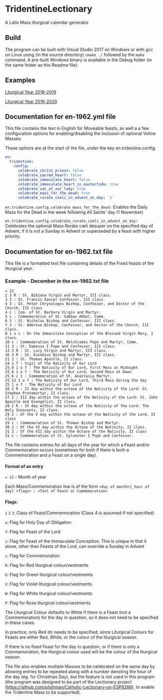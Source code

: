 # TridentineLectionary
A Latin Mass liturgical calendar generator

## Build
The program can be built with Visual Studio 2017 on Windows or with gcc on Linux using (in the source directory) ``` cmake ./ ``` followed by the ``` make ``` command. A pre-built Windows binary is available in the Debug folder (in the same folder as this Readme file).

## Examples
[Liturgical Year 2018-2019](Debug/2019.csv)

[Liturgical Year 2019-2020](Debug/2020.csv)

## Documentation for en-1962.yml file
This file contains the text in English for Moveable feasts, as well a a few configuration options for enabling/disabling the inclusion of optional Votive Masses.

These options are at the start of the file, under the key en.tridentine.config:

```yml
en:
  tridentine:
    config:
      celebrate_christ_priest: false
      celebrate_sacred_heart: false
      celebrate_immaculate_heart: false
      celebrate_immaculate_heart_in_eastertide: true
      celebrate_sat_of_our_lady: true
      celebrate_mass_for_the_dead: true
      celebrate_rorate_coeli_in_advent_on_day: '1'
```

``` en.tridentine.config.celebrate_mass_for_the_dead: ``` Enables the Daily Mass for the Dead in the week following All Saints' day (1 November)

``` en.tridentine.config.celebrate_rorate_coeli_in_advent_on_day: ``` Celebrates the optional Mass Roráte cœli désuper on the specified day of Advent, if it is not a Sunday in Advent or superseded by a feast with higher priority.

## Documentation for en-1962.txt file
This file is a formatted text file containing details of the Fixed feasts of the liturgical year.

### Example - December in the en-1962.txt file
```
= 12
2 3 R : St. Bibiana Virgin and Martyr, III class.
3 3 : St. Francis Xavier Confessor, III class.
4 3 : St. Peter Chrysologus Bishop, Confessor, and Doctor of the Church, III class
4 c : Com. of St. Barbara Virgin and Martyr.
5 c : Commemoration of St. Sabbas Abbot, Comm.
6 3 : St. Nicholas Bishop and Confessor, III class.
7 3 : St. Ambrose Bishop, Confessor, and Doctor of the Church, III class.
8 1 o i : On the Immaculate Conception of the Blessed Virgin Mary, I class.
10 c : Commemoration of St. Melchiades Pope and Martyr, Comm.
11 3 : St. Damasus I Pope and Confessor, III class.
13 3 R : St. Lucy Virgin and Martyr, III class.
16 3 R : St. Eusebius Bishop and Martyr, III class.
21 2 : St. Thomas Apostle, II class.
24 1 f : Vigil of the Nativity of Our Lord
25_0 1 o f : The Nativity of Our Lord, First Mass at Midnight
25_6 1 o f : The Nativity of Our Lord, Second Mass at Dawn
25_6 c 1 : Commemoration of St. Anastasia Martyr.
25_12 1 o f : The Nativity of Our Lord, Third Mass during the day
25 1 o f : The Nativity of Our Lord
26 2 R : II day within the octave of the Nativity of the Lord: St. Stephen Protomartyr, II class.
27 2 : III day within the octave of the Nativity of the Lord: St. John Apostle and Evangelist, II class.
28 2 R : IV day within the octave of the Nativity of the Lord: The Holy Innocents, II class.
29 2 : Of the V day within the octave of the Nativity of the Lord, II class
29 c : Commemoration of St. Thomas Bishop and Martyr.
30 2 : Of the VI day within the Octave of the Nativity, II class.
31 2 : Of the VII day within the Octave of the Nativity, II class
31 c : Commemoration of St. Sylvester I Pope and Confessor.
```

The file contains entries for all days of the year for which a Feast and/or Commemoration occurs (sometimes for both if there is both a Commemoration and a Feast on a single day).

#### Format of an entry
``` = 12 ``` - Month of year

Each Mass/Commemoration line is of the form ```<day of month>[_hour of day] <flags> : <Text of Feast or Commemoration> ```

#### Flags:

``` 1 ``` ``` 2 ``` ``` 3 ```: Class of Feast/Commemoration (Class 4 is assumed if not specified)

``` o ```: Flag for Holy Day of Obligation

``` f ```: Flag for Feast of the Lord

``` i ```: Flag for Feast of the Immaculate Conception. This is unique in that it alone, other than Feasts of the Lord, can override a Sunday in Advent

``` c ```: Flag for Commemoration

``` R ```: Flag for Red liturgical colour/vestments

``` G ```: Flag for Green liturgical colour/vestments

``` V ```: Flag for Violet liturgical colour/vestments

``` W ```: Flag for White liturgical colour/vestments

``` P ```: Flag for Rose liturgical colour/vestments

The Liturgical Colour defaults to White if there is a Feast (not a Commemoration) for the day in question, so it does not need to be specified in these cases.

In practice, only Red (``` R ```) needs to be specified, since Liturgical Colours for Feasts are either Red, White, or the colour of the liturgical season. 

If there is no fixed Feast for the day in question, or if there is only a Commemoration, the liturgical colour used will be the colour of the liturgical season.

The file also enables multiple Masses to be celebrated on the same day by allowing entries to be repeated along with a number denoting the hour of the day (eg. for Christmas Day), but the feature is not used in this program (the program was designed to be part of the Lectionary project (https://github.com/plishman/Catholic-Lectionary-on-ESP8266), to enable the Tridentine Mass to be supported).
